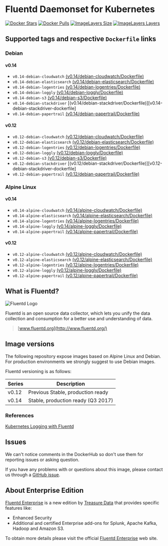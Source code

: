 # Fluentd Daemonset for Kubernetes

[![Docker Stars](https://img.shields.io/docker/stars/fluent/fluentd-kubernetes-daemonset.svg)](https://hub.docker.com/r/fluent/fluentd-kubernetes-daemonset)
[![Docker Pulls](https://img.shields.io/docker/pulls/fluent/fluentd-kubernetes-daemonset.svg)](https://hub.docker.com/r/fluent/fluentd-kubernetes-daemonset)
[![ImageLayers Size](https://img.shields.io/imagelayers/image-size/fluent/fluentd-kubernetes-daemonset/latest.svg)](https://hub.docker.com/r/fluent/fluentd-kubernetes-daemonset)
[![ImageLayers Layers](https://img.shields.io/imagelayers/layers/fluent/fluentd-kubernetes-daemonset/latest.svg)](https://hub.docker.com/r/fluent/fluentd-kubernetes-daemonset)

## Supported tags and respective `Dockerfile` links

### Debian

#### v0.14
- `v0.14-debian-cloudwatch` [(v0.14/debian-cloudwatch/Dockerfile)][v0.14-debian-cloudwatch-dockerfile]
- `v0.14-debian-elasticsearch` [(v0.14/debian-elasticsearch/Dockerfile)][v0.14-debian-elasticsearch-dockerfile]
- `v0.14-debian-logentries` [(v0.14/debian-logentries/Dockerfile)][v0.14-debian-logentries-dockerfile]
- `v0.14-debian-loggly` [(v0.14/debian-loggly/Dockerfile)][v0.14-debian-loggly-dockerfile]
- `v0.14-debian-s3` [(v0.14/debian-s3/Dockerfile)][v0.14-debian-s3-dockerfile]
- `v0.14-debian-stackdriver` [(v0.14/debian-stackdriver/Dockerfile)][v0.14-debian-stackdriver-dockerfile]
- `v0.14-debian-papertrail` [(v0.14/debian-papertrail/Dockerfile)][v0.14-debian-papertrail-dockerfile]

#### v0.12
- `v0.12-debian-cloudwatch` [(v0.12/debian-cloudwatch/Dockerfile)][v0.12-debian-cloudwatch-dockerfile]
- `v0.12-debian-elasticsearch` [(v0.12/debian-elasticsearch/Dockerfile)][v0.12-debian-elasticsearch-dockerfile]
- `v0.12-debian-logentries` [(v0.12/debian-logentries/Dockerfile)][v0.12-debian-logentries-dockerfile]
- `v0.12-debian-loggly` [(v0.12/debian-loggly/Dockerfile)][v0.12-debian-loggly-dockerfile]
- `v0.12-debian-s3` [(v0.12/debian-s3/Dockerfile)][v0.12-debian-s3-dockerfile]
- `v0.12-debian-stackdriver` [(v0.12/debian-stackdriver/Dockerfile)][v0.12-debian-stackdriver-dockerfile]
- `v0.12-debian-papertrail` [(v0.12/debian-papertrail/Dockerfile)][v0.12-debian-papertrail-dockerfile]

### Alpine Linux

#### v0.14
- `v0.14-alpine-cloudwatch` [(v0.14/alpine-cloudwatch/Dockerfile)][v0.14-alpine-cloudwatch-dockerfile]
- `v0.14-alpine-elasticsearch` [(v0.14/alpine-elasticsearch/Dockerfile)][v0.14-alpine-elasticsearch-dockerfile]
- `v0.14-alpine-logentries` [(v0.14/alpine-logentries/Dockerfile)][v0.14-alpine-logentries-dockerfile]
- `v0.14-alpine-loggly` [(v0.14/alpine-loggly/Dockerfile)][v0.14-alpine-loggly-dockerfile]
- `v0.14-alpine-papertrail` [(v0.14/alpine-papertrail/Dockerfile)][v0.14-alpine-papertrail-dockerfile]

#### v0.12
- `v0.12-alpine-cloudwatch` [(v0.12/alpine-cloudwatch/Dockerfile)][v0.12-alpine-cloudwatch-dockerfile]
- `v0.12-alpine-elasticsearch` [(v0.12/alpine-elasticsearch/Dockerfile)][v0.12-alpine-elasticsearch-dockerfile]
- `v0.12-alpine-logentries` [(v0.12/alpine-logentries/Dockerfile)][v0.12-alpine-logentries-dockerfile]
- `v0.12-alpine-loggly` [(v0.12/alpine-loggly/Dockerfile)][v0.12-alpine-loggly-dockerfile]
- `v0.12-alpine-papertrail` [(v0.12/alpine-papertrail/Dockerfile)][v0.12-alpine-papertrail-dockerfile]

## What is Fluentd?

![Fluentd Logo](http://www.fluentd.org/assets/img/miscellany/fluentd-logo.png)

Fluentd is an open source data collector, which lets you unify the data
collection and consumption for a better use and understanding of data.

> [www.fluentd.org](http://www.fluentd.org/)


## Image versions

The following repository expose images based on Alpine Linux and Debian. For production environments we strongly suggest to use Debian images.

Fluentd versioning is as follows:

| Series | Description                         |
|--------|-------------------------------------|
| v0.12  | Previous Stable, production ready            |
| v0.14  | Stable, production ready   (Q3 2017)  |

### References

[Kubernetes Logging with Fluentd][fluentd-article]

## Issues

We can't notice comments in the DockerHub so don't use them for reporting
issues or asking question.

If you have any problems with or questions about this image, please contact us
through a [GitHub issue](https://github.com/fluent/fluentd-kubernetes-daemonset/issues).

[alpine-home]: http://alpinelinux.org
[alpine-dockerhub]: https://hub.docker.com/_/alpine
[debian-dockerhub]: https://hub.docker.com/_/debian
[fluentd-article]: http://docs.fluentd.org/v0.12/articles/kubernetes-fluentd

[v0.12-alpine-elasticsearch-dockerfile]: https://github.com/fluent/fluentd-kubernetes-daemonset/blob/master/docker-image/v0.12/alpine-elasticsearch/Dockerfile
[v0.12-alpine-loggly-dockerfile]: https://github.com/fluent/fluentd-kubernetes-daemonset/blob/master/docker-image/v0.12/alpine-loggly/Dockerfile
[v0.12-alpine-logentries-dockerfile]: https://github.com/fluent/fluentd-kubernetes-daemonset/blob/master/docker-image/v0.12/alpine-logentries/Dockerfile
[v0.12-alpine-cloudwatch-dockerfile]: https://github.com/fluent/fluentd-kubernetes-daemonset/blob/master/docker-image/v0.12/alpine-cloudwatch/Dockerfile
[v0.12-alpine-s3-dockerfile]: https://github.com/fluent/fluentd-kubernetes-daemonset/blob/master/docker-image/v0.12/alpine-s3/Dockerfile
[v0.12-alpine-papertrail-dockerfile]: https://github.com/fluent/fluentd-kubernetes-daemonset/blob/master/docker-image/v0.12/alpine-papertrail/Dockerfile
[v0.12-debian-elasticsearch-dockerfile]: https://github.com/fluent/fluentd-kubernetes-daemonset/blob/master/docker-image/v0.12/debian-elasticsearch/Dockerfile
[v0.12-debian-loggly-dockerfile]: https://github.com/fluent/fluentd-kubernetes-daemonset/blob/master/docker-image/v0.12/debian-loggly/Dockerfile
[v0.12-debian-logentries-dockerfile]: https://github.com/fluent/fluentd-kubernetes-daemonset/blob/master/docker-image/v0.12/debian-logentries/Dockerfile
[v0.12-debian-cloudwatch-dockerfile]: https://github.com/fluent/fluentd-kubernetes-daemonset/blob/master/docker-image/v0.12/debian-cloudwatch/Dockerfile
[v0.12-debian-s3-dockerfile]: https://github.com/fluent/fluentd-kubernetes-daemonset/blob/master/docker-image/v0.12/debian-s3/Dockerfile
[v0.12-debian-papertrail-dockerfile]: https://github.com/fluent/fluentd-kubernetes-daemonset/blob/master/docker-image/v0.12/debian-papertrail/Dockerfile

[v0.14-alpine-elasticsearch-dockerfile]: https://github.com/fluent/fluentd-kubernetes-daemonset/blob/master/docker-image/v0.14/alpine-elasticsearch/Dockerfile
[v0.14-alpine-loggly-dockerfile]: https://github.com/fluent/fluentd-kubernetes-daemonset/blob/master/docker-image/v0.14/alpine-loggly/Dockerfile
[v0.14-alpine-logentries-dockerfile]: https://github.com/fluent/fluentd-kubernetes-daemonset/blob/master/docker-image/v0.14/alpine-logentries/Dockerfile
[v0.14-alpine-cloudwatch-dockerfile]: https://github.com/fluent/fluentd-kubernetes-daemonset/blob/master/docker-image/v0.14/alpine-cloudwatch/Dockerfile
[v0.14-alpine-s3-dockerfile]: https://github.com/fluent/fluentd-kubernetes-daemonset/blob/master/docker-image/v0.14/alpine-s3/Dockerfile
[v0.14-alpine-papertrail-dockerfile]: https://github.com/fluent/fluentd-kubernetes-daemonset/blob/master/docker-image/v0.14/alpine-papertrail/Dockerfile
[v0.14-debian-elasticsearch-dockerfile]: https://github.com/fluent/fluentd-kubernetes-daemonset/blob/master/docker-image/v0.14/debian-elasticsearch/Dockerfile
[v0.14-debian-loggly-dockerfile]: https://github.com/fluent/fluentd-kubernetes-daemonset/blob/master/docker-image/v0.14/debian-loggly/Dockerfile
[v0.14-debian-logentries-dockerfile]: https://github.com/fluent/fluentd-kubernetes-daemonset/blob/master/docker-image/v0.14/debian-logentries/Dockerfile
[v0.14-debian-cloudwatch-dockerfile]: https://github.com/fluent/fluentd-kubernetes-daemonset/blob/master/docker-image/v0.14/debian-cloudwatch/Dockerfile
[v0.14-debian-s3-dockerfile]: https://github.com/fluent/fluentd-kubernetes-daemonset/blob/master/docker-image/v0.14/debian-s3/Dockerfile
[v0.14-debian-papertrail-dockerfile]: https://github.com/fluent/fluentd-kubernetes-daemonset/blob/master/docker-image/v0.14/debian-papertrail/Dockerfile


## About Enterprise Edition

[Fluentd Enterprise](https://fluentd.treasuredata.com) is a new edition by [Treasure Data](https://www.treasuredata.com) that provides specific features like:

- Enhanced Security
- Additional and certified Enterprise add-ons for Splunk, Apache Kafka, Hadoop and Amazon S3.

To obtain more details please visit the official [Fluentd Enterprise](https://fluentd.treasuredata.com) web site.

